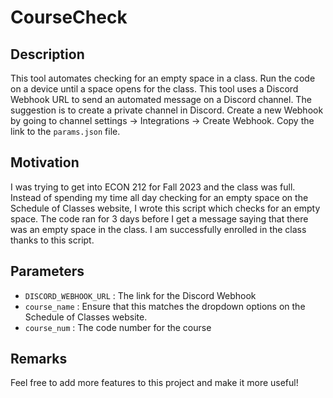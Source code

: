 # CourseCheck

## Description
This tool automates checking for an empty space in a class. Run the code on a device until a space opens for the class. This tool uses a Discord Webhook URL to send an automated message on a Discord channel. The suggestion is to create a private channel in Discord. Create a new Webhook by going to channel settings -> Integrations -> Create Webhook. Copy the link to the `params.json` file.

## Motivation
I was trying to get into ECON 212 for Fall 2023 and the class was full. Instead of spending my time all day checking for an empty space on the Schedule of Classes website, I wrote this script which checks for an empty space. The code ran for 3 days before I get a message saying that there was an empty space in the class. I am successfully enrolled in the class thanks to this script.

## Parameters
- `DISCORD_WEBHOOK_URL` : The link for the Discord Webhook
- `course_name` : Ensure that this matches the dropdown options on the Schedule of Classes website.
- `course_num` : The code number for the course

## Remarks
Feel free to add more features to this project and make it more useful!

